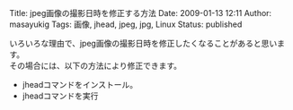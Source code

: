 Title: jpeg画像の撮影日時を修正する方法
Date: 2009-01-13 12:11
Author: masayukig
Tags: 画像, jhead, jpeg, jpg, Linux
Status: published

いろいろな理由で、jpeg画像の撮影日時を修正したくなることがあると思います。  
その場合には、以下の方法により修正できます。

-   jheadコマンドをインストール。
-   jheadコマンドを実行

